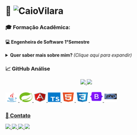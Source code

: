 <!-- ==== Atualização README 2023/02 ==== -->

  
# 👔 ![CaioVilara](https://img.shields.io/badge/%20-DESENVOLVEDOR%20%20CAIO%20VILAROUCA-black) 
###  🎓 Formação Acadêmica: 
#### 💻 Engenheira de Software 1°Semestre

<!-- Sobre Mim  -->
<details>
  <!-- Radio -->
  <summary> 
    <b> Quer saber mais sobre mim? </b> <i>(Clique aqui para expandir)</i>
  </summary>
  
  ## Seja bem vindo ao meu repositório! 👋
  ### Objetivo tornar me um full stack 💻📚
  
    - 🔎 Atualmente aberto a novas oportunidades.
    - 📚 Cursando faculdade engenharia software.
    - 💬 Sobre mim: Aficionado por tecnologia, hardware, games é códigos!
    - 🗓️ 20 anos.
    - 🎓 Altuamente estudando Java e Spring boot.
    - 🥇 Linguagem preferida de programar JAVA ,PHP.  
    - 📖 O que eu não posso criar, não entendo.(Feynman)
</details>

<!-- Grafico -->
### 📈 GitHub Análise
<div align="center">
  <a href="https://github.com/caiovilarouca">
  <img height="180em" src="https://github-readme-stats.vercel.app/api?username=caiovilarouca&show_icons=true&theme=tokyonight&include_all_commits=true&count_private=true"/>
  <img height="180em" src="https://github-readme-stats.vercel.app/api/top-langs/?username=caiovilarouca&layout=compact&langs_count=7&theme=tokyonight"/>
</div>

<!-- Icon-->
<div style="display: inline_block"><br>
  <img align-"center" alt="Caio-Js" height="30" width="40" src="https://github.com/CaioVilarouca/CaioVilarouca/blob/main/icons/java/java-original.svg"> 
  <img align-"center" alt="Caio-Spring" height="30" width="40" src="https://github.com/CaioVilarouca/CaioVilarouca/blob/main/icons/spring/spring-original.svg">
  <img align-"center" alt="Caio-An" height="30" width="40" src="https://github.com/CaioVilarouca/CaioVilarouca/blob/main/icons/angularjs/angularjs-original.svg">
  <img align-"center" alt="Caio-ty" height="30" width="40" src="https://github.com/CaioVilarouca/CaioVilarouca/blob/main/icons/typescript/typescript-original.svg">
  <img align-"center" alt="Caio-html" height="30" width="40" src="https://github.com/CaioVilarouca/CaioVilarouca/blob/main/icons/html5/html5-original.svg">
  <img align-"center" alt="Caio-css" height="30" width="40" src="https://github.com/CaioVilarouca/CaioVilarouca/blob/main/icons/css3/css3-original.svg">
  <img align-"center" alt="Caio-boot" height="35" width="40" src="https://github.com/CaioVilarouca/CaioVilarouca/blob/main/icons/bootstrap/bootstrap-original.svg">
  <img align-"center" alt="Caio-php" height="35" width="40" src="https://github.com/CaioVilarouca/CaioVilarouca/blob/main/icons/php/php-original.svg">
<div/>

  ##
  ### 📲 Contato
 <!--Contact-->
<div align="left"> 
  <a href="https://www.instagram.com/caio_vilarouca/" target="_blank"><img src="https://img.shields.io/badge/-Instagram-%23E4405F?style=for-the-badge&logo=instagram&logoColor=white" target="_blank">
  </a>
  <a href="mailto:caiovilarouca@gmail.com">
     <img src="https://img.shields.io/badge/gmail-D14836?&style=for-the-badge&logo=gmail&logoColor=white&link=mailto:caiovilarouca@gmail.com">
   </a>
  <a href="https://www.linkedin.com/in/caio-vilarouca-82a73a206/" target="_blank"><img src="https://img.shields.io/badge/-LinkedIn-%230077B5?style=for-the-badge&logo=linkedin&logoColor=white" target="_blank">
  </a>
  <a href="https://github.com/CaioVilarouca">
    <img  src="https://img.shields.io/badge/github-%23100000.svg?&style=for-the-badge&logo=github&logoColor=white&link=mailto:https://github.com/CaioVilarouca">
  </a>
</div>

